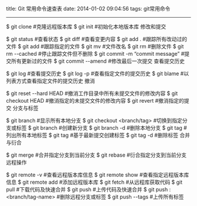 title: Git 常用命令速查表
date: 2014-01-02 09:04:56
tags: git常用命令

------

$ git clone <url> #克隆远程版本库
$ git init #初始化本地版本库
修改和提交

$ git status #查看状态
$ git diff #查看变更内容
$ git add . #跟踪所有改动过的文件
$ git add <file> #跟踪指定的文件
$ git mv <old> <new> #文件改名
$ git rm <file> #删除文件
$ git rm --cached <file> #停止跟踪文件但不删除
$ git commit -m “commit message” #提交所有更新过的文件
$ git commit --amend #修改最后一次提交
查看提交历史

$ git log #查看提交历史
$ git log -p <file> #查看指定文件的提交历史
$ git blame <file> #以列表方式查看指定文件的提交历史
撤消

$ git reset --hard HEAD #撤消工作目录中所有未提交文件的修改内容
$ git checkout HEAD <file> #撤消指定的未提交文件的修改内容
$ git revert <commit> #撤消指定的提交
分支与标签

$ git branch #显示所有本地分支
$ git checkout <branch/tag> #切换到指定分支或标签
$ git branch <new-branch> #创建新分支
$ git branch -d <branch> #删除本地分支
$ git tag #列出所有本地标签
$ git tag <tagname> #基于最新提交创建标签
$ git tag -d <tagname> #删除标签
合并与衍合

$ git merge <branch> #合并指定分支到当前分支
$ git rebase <branch> #衍合指定分支到当前分支
远程操作

$ git remote -v #查看远程版本库信息
$ git remote show <remote> #查看指定远程版本库信息
$ git remote add <remote> <url> #添加远程版本库
$ git fetch <remote> #从远程库获取代码
$ git pull <remote> <branch> #下载代码及快速合并
$ git push <remote> <branch> #上传代码及快速合并
$ git push <remote> :<branch/tag-name> #删除远程分支或标签
$ git push --tags #上传所有标签
